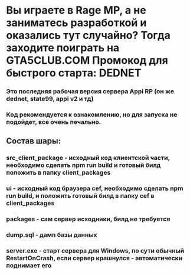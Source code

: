 # Вы играете в Rage MP, а не заниматесь разработкой и оказались тут случайно? Тогда заходите поиграть на GTA5CLUB.COM Промокод для быстрого старта: DEDNET
### Это последняя рабочая версия сервера Appi RP (он же dednet, state99, appi v2 и тд)
### Код рекомендуется к ознакомлению, но для запуска не подойдет, все очень печально.

## Состав шары:
### src_client_package - исходный код клиентской части, необходимо сделать npm run build и готовый билд положить в папку client_packages
### ui - исходный код браузера cef, необходимо сделать npm run build, и положить готовый билд в папку cef в client_packages
### packages - сам сервер исходники, билд не требуется
### dump.sql - дамп базы данных
### server.exe - старт сервера для Windows, по сути обычный RestartOnCrash, если сервер крашнулся - автоматически поднимает его
